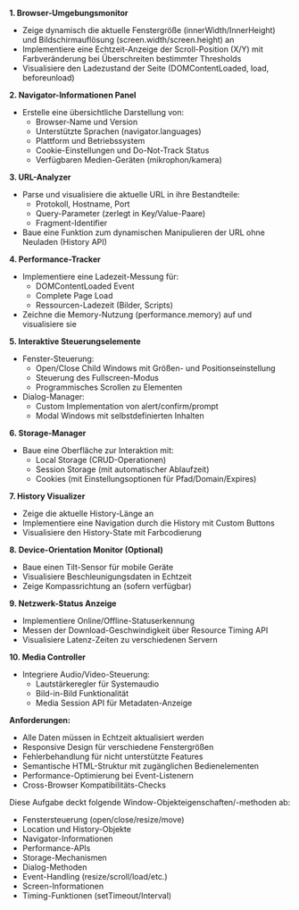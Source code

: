 **1. Browser-Umgebungsmonitor**
- Zeige dynamisch die aktuelle Fenstergröße (innerWidth/InnerHeight) und Bildschirmauflösung (screen.width/screen.height) an
- Implementiere eine Echtzeit-Anzeige der Scroll-Position (X/Y) mit Farbveränderung bei Überschreiten bestimmter Thresholds
- Visualisiere den Ladezustand der Seite (DOMContentLoaded, load, beforeunload)

**2. Navigator-Informationen Panel**
- Erstelle eine übersichtliche Darstellung von:
  - Browser-Name und Version
  - Unterstützte Sprachen (navigator.languages)
  - Plattform und Betriebssystem
  - Cookie-Einstellungen und Do-Not-Track Status
  - Verfügbaren Medien-Geräten (mikrophon/kamera)

**3. URL-Analyzer**
- Parse und visualisiere die aktuelle URL in ihre Bestandteile:
  - Protokoll, Hostname, Port
  - Query-Parameter (zerlegt in Key/Value-Paare)
  - Fragment-Identifier
- Baue eine Funktion zum dynamischen Manipulieren der URL ohne Neuladen (History API)

**4. Performance-Tracker**
- Implementiere eine Ladezeit-Messung für:
  - DOMContentLoaded Event
  - Complete Page Load
  - Ressourcen-Ladezeit (Bilder, Scripts)
- Zeichne die Memory-Nutzung (performance.memory) auf und visualisiere sie

**5. Interaktive Steuerungselemente**
- Fenster-Steuerung:
  - Open/Close Child Windows mit Größen- und Positionseinstellung
  - Steuerung des Fullscreen-Modus
  - Programmisches Scrollen zu Elementen
- Dialog-Manager:
  - Custom Implementation von alert/confirm/prompt
  - Modal Windows mit selbstdefinierten Inhalten

**6. Storage-Manager**
- Baue eine Oberfläche zur Interaktion mit:
  - Local Storage (CRUD-Operationen)
  - Session Storage (mit automatischer Ablaufzeit)
  - Cookies (mit Einstellungsoptionen für Pfad/Domain/Expires)

**7. History Visualizer**
- Zeige die aktuelle History-Länge an
- Implementiere eine Navigation durch die History mit Custom Buttons
- Visualisiere den History-State mit Farbcodierung

**8. Device-Orientation Monitor (Optional)**
- Baue einen Tilt-Sensor für mobile Geräte
- Visualisiere Beschleunigungsdaten in Echtzeit
- Zeige Kompassrichtung an (sofern verfügbar)

**9. Netzwerk-Status Anzeige**
- Implementiere Online/Offline-Statuserkennung
- Messen der Download-Geschwindigkeit über Resource Timing API
- Visualisiere Latenz-Zeiten zu verschiedenen Servern

**10. Media Controller**
- Integriere Audio/Video-Steuerung:
  - Lautstärkeregler für Systemaudio
  - Bild-in-Bild Funktionalität
  - Media Session API für Metadaten-Anzeige

**Anforderungen:**
- Alle Daten müssen in Echtzeit aktualisiert werden
- Responsive Design für verschiedene Fenstergrößen
- Fehlerbehandlung für nicht unterstützte Features
- Semantische HTML-Struktur mit zugänglichen Bedienelementen
- Performance-Optimierung bei Event-Listenern
- Cross-Browser Kompatibilitäts-Checks

Diese Aufgabe deckt folgende Window-Objekteigenschaften/-methoden ab:
- Fenstersteuerung (open/close/resize/move)
- Location und History-Objekte
- Navigator-Informationen
- Performance-APIs
- Storage-Mechanismen
- Dialog-Methoden
- Event-Handling (resize/scroll/load/etc.)
- Screen-Informationen
- Timing-Funktionen (setTimeout/Interval)
